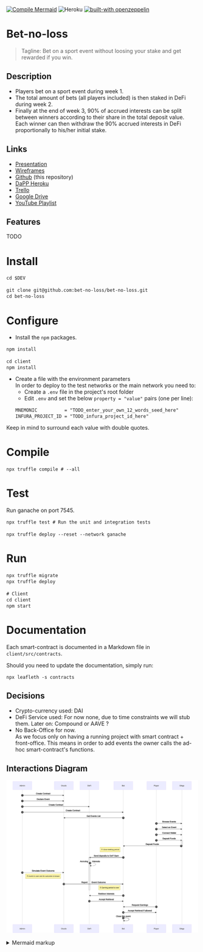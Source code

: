 [![Compile Mermaid](https://github.com/bet-no-loss/bet-no-loss/actions/workflows/compile_mermaid.yml/badge.svg?branch=master&event=push)](https://github.com/bet-no-loss/bet-no-loss/actions/workflows/compile_mermaid.yml)
![Heroku](https://heroku-badge.herokuapp.com/?app=bet-no-loss&style=flat&svg=1)
[![built-with openzeppelin](https://img.shields.io/badge/built%20with-OpenZeppelin-3677FF)](https://docs.openzeppelin.com/)
 
# Bet-no-loss

> Tagline: Bet on a sport event without loosing your stake and get rewarded if you win.
 
## Description

- Players bet on a sport event during week 1.  
- The total amount of bets (all players included) is then staked in DeFi during week 2.  
- Finally at the end of week 3, 90% of accrued interests can be split between winners according to their share in the total deposit value. 
Each winner can then withdraw the 90% accrued interests in DeFi proportionally to his/her initial stake.


## Links

* [Presentation](https://docs.google.com/presentation/d/1HCxnNpTpJYLMGsOCu0hRTsVv7Z5x4cg-bcDrq56NjBc)
* [Wireframes](https://app.diagrams.net/#G1tXstsevdC_w0BXNJh9pAyF5CtaAM2az-)
* [Github](https://github.com/bet-no-loss/bet-no-loss/) (this repository)
* [DaPP Heroku](https://bet-no-loss.herokuapp.com/)
* [Trello](https://trello.com/b/c6Xhe5hM)
* [Google Drive](https://drive.google.com/drive/folders/1Pr22-VTGNVREl7AUdPy1f77OxrgqNvgO)
* [YouTube Playlist](https://www.youtube.com/playlist?list=PLNwicjhsnUEooeRnNgrkV0TH6m21F3jpA) 

## Features

TODO


# Install

```
cd $DEV

git clone git@github.com:bet-no-loss/bet-no-loss.git
cd bet-no-loss
```

# Configure

- Install the `npm` packages.
```
npm install

cd client
npm install
```
- Create a file with the environment parameters  
In order to deploy to the test networks or the main network you need to:
    - Create a `.env` file in the project's root folder  
    - Edit `.env` and set the below `property = "value"` pairs (one per line):
    ```
    MNEMONIC          = "TODO_enter_your_own_12_words_seed_here"
    INFURA_PROJECT_ID = "TODO_infura_project_id_here"
    ```

Keep in mind to surround each value with double quotes.

# Compile

```
npx truffle compile # --all
```

# Test

Run ganache on port 7545.

```
npx truffle test # Run the unit and integration tests

npx truffle deploy --reset --network ganache
```

# Run

```
npx truffle migrate 
npx truffle deploy

# Client
cd client 
npm start
```

# Documentation

Each smart-contract is documented in a Markdown file in `client/src/contracts`.

Should you need to update the documentation, simply run:
```
npx leafleth -s contracts
```

## Decisions

- Crypto-currency used: DAI
- DeFi Service used: For now none, due to time constraints we will stub them. Later on: Compound or AAVE ?
- No Back-Office for now.  
  As we focus only on having a running project with smart contract + front-office.
  This means in order to add events the owner calls the ad-hoc smart-contract's functions.

## Interactions Diagram

<!-- generated by mermaid compile action - START -->
![~mermaid diagram 1~](/doc/img/README-md-1.svg)
<details>
  <summary>Mermaid markup</summary>

```mermaid
sequenceDiagram autonumber
    Admin->>Oracle: Create Contract
    Admin->>Oracle: Declare Event
    Admin->>DeFi: Create Contract
    Admin->>Bet: Create Contract
    
    Bet->>Oracle:  Get Events List
    Player->>DApp: Browse Events
    Player->>DApp: Select an Event
    Player->>DApp: Connect Wallet
    
    Player->>DApp: Deposit Funds
    activate DApp
    DApp->>Bet: Deposit Funds
    deactivate DApp
    
    Note left of Bet: ⏰ Close Betting period
    Bet->>DeFi: Send deposits to DeFi Earn
    activate DeFi
    DeFi-->>DeFi: Accruing    Interests    

    Admin-->>Oracle: Simulate Event Outcome
    Note left of Oracle: ⏰ Event is over and its outcome is known
    Oracle->>Bet: Report    Event Outcome 
    
    Note left of Bet: ⏰ Earning period is over
    deactivate DeFi
    Bet->>DeFi: Retrieve Interests
    DeFi->>Bet: Accept Retrieval

    Player->>Bet: Request Earnings
    Bet->>Player: Accept Retrieval if allowed
    
    Bet->>Bet: Close this event 
```

</details>
<!-- generated by mermaid compile action - END -->

